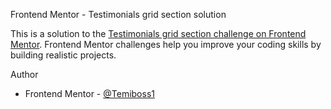 Frontend Mentor - Testimonials grid section solution

This is a solution to the [Testimonials grid section challenge on Frontend Mentor](https://www.frontendmentor.io/challenges/testimonials-grid-section-Nnw6J7Un7). Frontend Mentor challenges help you improve your coding skills by building realistic projects. 

Author

- Frontend Mentor - [@Temiboss1](https://www.frontendmentor.io/profile/Temiboss1)


